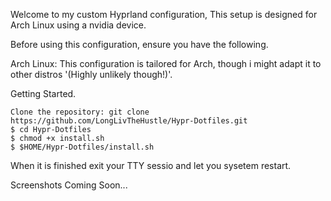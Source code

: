 
Welcome to my custom Hyprland configuration, This setup is designed for Arch Linux using a nvidia device.

Before using this configuration, ensure you have the following.

 Arch Linux: This configuration is tailored for Arch, though i might adapt it  to other distros '(Highly unlikely though!)'.
        
Getting Started.

    Clone the repository: git clone https://github.com/LongLivTheHustle/Hypr-Dotfiles.git
    $ cd Hypr-Dotfiles
    $ chmod +x install.sh
    $ $HOME/Hypr-Dotfiles/install.sh


When it is finished  exit your TTY sessio and let you sysetem restart.

Screenshots Coming Soon... 
